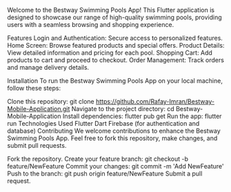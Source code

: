 Welcome to the Bestway Swimming Pools App! This Flutter application is designed to showcase our range of high-quality swimming pools,
 providing users with a seamless browsing and shopping experience.

Features
Login and Authentication: Secure access to personalized features.
Home Screen: Browse featured products and special offers.
Product Details: View detailed information and pricing for each pool.
Shopping Cart: Add products to cart and proceed to checkout.
Order Management: Track orders and manage delivery details.

Installation
To run the Bestway Swimming Pools App on your local machine, follow these steps:

Clone this repository: git clone https://github.com/Rafay-Imran/Bestway-Mobile-Application.git
Navigate to the project directory: cd Bestway-Mobile-Application
Install dependencies: flutter pub get
Run the app: flutter run
Technologies Used
Flutter
Dart
Firebase (for authentication and database)
Contributing
We welcome contributions to enhance the Bestway Swimming Pools App. Feel free to fork this repository, make changes, and submit pull requests.

Fork the repository.
Create your feature branch: git checkout -b feature/NewFeature
Commit your changes: git commit -m 'Add NewFeature'
Push to the branch: git push origin feature/NewFeature
Submit a pull request.
